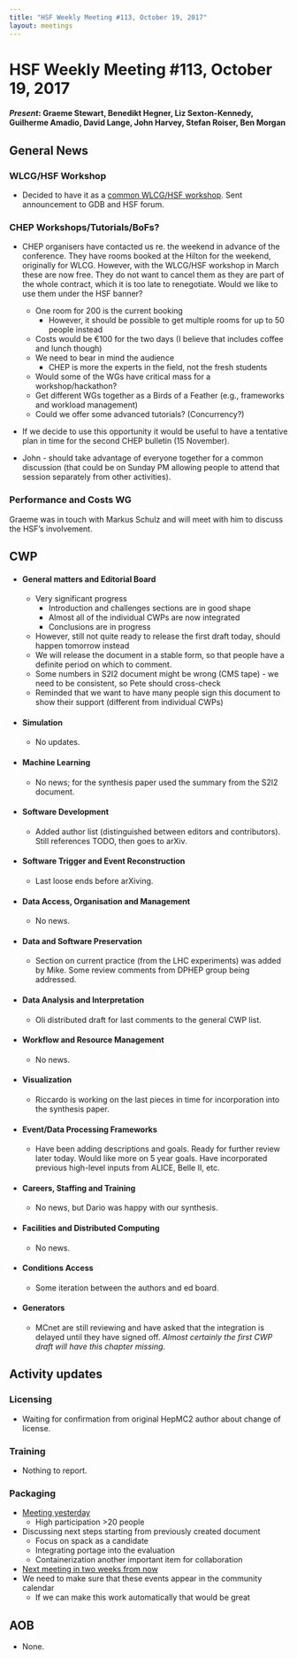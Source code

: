 ```yaml
---
title: "HSF Weekly Meeting #113, October 19, 2017"
layout: meetings
---
```


# HSF Weekly Meeting #113, October 19, 2017

#### *Present*: Graeme Stewart, Benedikt Hegner, Liz Sexton-Kennedy, Guilherme Amadio, David Lange, John Harvey, Stefan Roiser, Ben Morgan

## General News

### WLCG/HSF Workshop

* Decided to have it as a [common WLCG/HSF workshop](https://indico.cern.ch/event/658060/). Sent announcement to GDB and HSF forum.

### CHEP Workshops/Tutorials/BoFs?
* CHEP organisers have contacted us re. the weekend in advance of the conference. They have rooms booked at the Hilton for the weekend, originally for WLCG. However, with the WLCG/HSF workshop in March these are now free. They do not want to cancel them as they are part of the whole contract, which it is too late to renegotiate. Would we like to use them under the HSF banner?
  * One room for 200 is the current booking
    * However, it should be possible to get multiple rooms for up to 50 people instead
  * Costs would be €100 for the two days (I believe that includes coffee and lunch though)
  * We need to bear in mind the audience
    * CHEP is more the experts in the field, not the fresh students
  * Would some of the WGs have critical mass for a workshop/hackathon?
  * Get different WGs together as a Birds of a Feather (e.g., frameworks and workload management)
  * Could we offer some advanced tutorials? (Concurrency?)
* If we decide to use this opportunity it would be useful to have a tentative plan in time for the second CHEP bulletin (15 November).

* John - should take advantage of everyone together for a common discussion (that could be on Sunday PM allowing people to attend that session separately from other activities). 

### Performance and Costs WG

Graeme was in touch with Markus Schulz and will meet with him to discuss the HSF’s involvement.

## CWP

- #### General matters and Editorial Board
  - Very significant progress
    - Introduction and challenges sections are in good shape
    - Almost all of the individual CWPs are now integrated
    - Conclusions are in progress
  - However, still not quite ready to release the first draft today, should happen tomorrow instead
  - We will release the document in a stable form, so that people have a definite period on which to comment.
  - Some numbers in S2I2 document might be wrong (CMS tape) - we need to be consistent, so Pete should cross-check
  - Reminded that we want to have many people sign this document to show their support (different from individual CWPs)

- #### Simulation
  - No updates.

- #### Machine Learning
  - No news; for the synthesis paper used the summary from the S2I2 document.

- #### Software Development
  - Added author list (distinguished between editors and contributors). Still references TODO, then goes to arXiv.

- #### Software Trigger and Event Reconstruction
  - Last loose ends before arXiving.

- #### Data Access, Organisation and Management
  - No news.

- #### Data and Software Preservation
  - Section on current practice (from the LHC experiments) was added by Mike. Some review comments from DPHEP group being addressed.

- #### Data Analysis and Interpretation
  - Oli distributed draft for last comments to the general CWP list.

- #### Workflow and Resource Management
  - No news.

- #### Visualization
  - Riccardo is working on the last pieces in time for incorporation into the synthesis paper.

- #### Event/Data Processing Frameworks
  - Have been adding descriptions and goals. Ready for further review later today. Would like more on 5 year goals. Have incorporated previous high-level inputs from ALICE, Belle II, etc.

- #### Careers, Staffing and Training
  - No news, but Dario was happy with our synthesis.

- #### Facilities and Distributed Computing
  - No news.

- #### Conditions Access
  - Some iteration between the authors and ed board.

- #### Generators
  - MCnet are still reviewing and have asked that the integration is delayed until they have signed off. *Almost certainly the first CWP draft will have this chapter missing.*

## Activity updates

### Licensing
  - Waiting for confirmation from original HepMC2 author about change of license.

### Training
- Nothing to report.

### Packaging
  - [Meeting yesterday](https://indico.cern.ch/event/672745/)
    - High participation >20 people
  - Discussing next steps starting from previously created document
    - Focus on spack as a candidate
    - Integrating portage into the evaluation
    - Containerization another important item for collaboration
  - [Next meeting in two weeks from now](https://indico.cern.ch/event/674780/) 
  - We need to make sure that these events appear in the community calendar
    - If we can make this work automatically that would be great
    
## AOB
- None.
